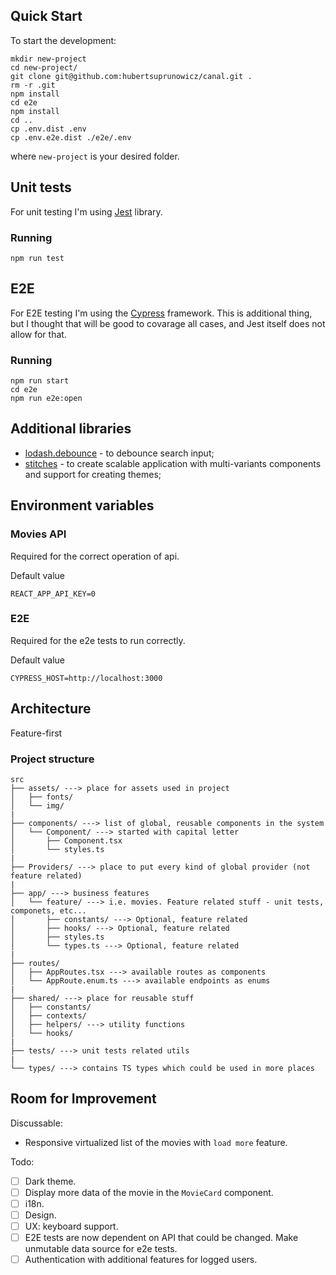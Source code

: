 

## Quick Start

To start the development:

```
mkdir new-project
cd new-project/
git clone git@github.com:hubertsuprunowicz/canal.git .
rm -r .git
npm install
cd e2e
npm install
cd ..
cp .env.dist .env
cp .env.e2e.dist ./e2e/.env
```

where `new-project` is your desired folder.

## Unit tests

For unit testing I'm using [Jest](https://jestjs.io/) library.

### Running

```
npm run test
```

## E2E

For E2E testing I'm using the [Cypress](https://www.cypress.io/) framework. This is additional thing, but I thought that will be good to covarage all cases, and Jest itself does not allow for that.


### Running

```
npm run start
cd e2e
npm run e2e:open
```

## Additional libraries

- [lodash.debounce](https://www.npmjs.com/package/lodash.debounce) - to debounce search input;
- [stitches](https://stitches.dev/) - to create scalable application with multi-variants components and support for creating themes;

## Environment variables

### Movies API

Required for the correct operation of api.

Default value
```
REACT_APP_API_KEY=0
```

### E2E

Required for the e2e tests to run correctly.

Default value
```
CYPRESS_HOST=http://localhost:3000
```
## Architecture

Feature-first

### Project structure
```
src
├── assets/ ---> place for assets used in project
│   ├── fonts/
│   └── img/
|
├── components/ ---> list of global, reusable components in the system
│   └── Component/ ---> started with capital letter
│       ├── Component.tsx
│       └── styles.ts
|
├── Providers/ ---> place to put every kind of global provider (not feature related)
|
├── app/ ---> business features
│   └── feature/ ---> i.e. movies. Feature related stuff - unit tests, componets, etc...
│       ├── constants/ ---> Optional, feature related
│       ├── hooks/ ---> Optional, feature related
│       ├── styles.ts
│       └── types.ts ---> Optional, feature related
|
├── routes/
│   ├── AppRoutes.tsx ---> available routes as components
│   └── AppRoute.enum.ts ---> available endpoints as enums
|
├── shared/ ---> place for reusable stuff
│   ├── constants/
│   ├── contexts/
│   ├── helpers/ ---> utility functions
│   └── hooks/
|
├── tests/ ---> unit tests related utils
|
└── types/ ---> contains TS types which could be used in more places
```

## Room for Improvement

Discussable:
- Responsive virtualized list of the movies with `load more` feature.

Todo:
- [ ] Dark theme.
- [ ] Display more data of the movie in the `MovieCard` component.
- [ ] i18n.
- [ ] Design.
- [ ] UX: keyboard support.
- [ ] E2E tests are now dependent on API that could be changed. Make unmutable data source for e2e tests.
- [ ] Authentication with additional features for logged users.

